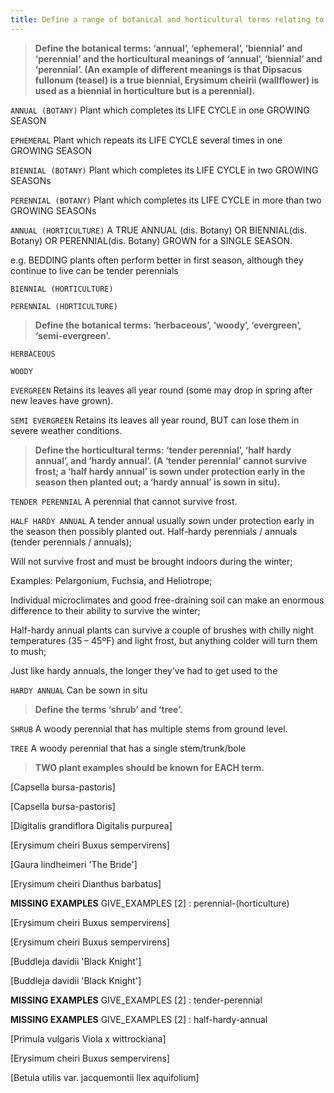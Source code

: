```yaml
---
title: Define a range of botanical and horticultural terms relating to plant growth.
---
```



> **Define the botanical terms: ‘annual’, ‘ephemeral’,
‘biennial’ and ‘perennial’ and the horticultural
meanings of ‘annual’, ‘biennial’ and ‘perennial’.
(An example of different meanings is that
Dipsacus fullonum (teasel) is a true biennial,
Erysimum cheirii (wallflower) is used as a biennial
in horticulture but is a perennial).** 


`ANNUAL (BOTANY)`
Plant which completes its LIFE CYCLE in one GROWING SEASON


`EPHEMERAL`
Plant which repeats its LIFE CYCLE several times in one GROWING SEASON


`BIENNIAL (BOTANY)`
Plant which completes its LIFE CYCLE in two GROWING SEASONs


`PERENNIAL (BOTANY)`
Plant which completes its LIFE CYCLE in more than two GROWING SEASONs


`ANNUAL (HORTICULTURE)`
A TRUE ANNUAL (dis. Botany) OR BIENNIAL(dis. Botany) OR PERENNIAL(dis. Botany) GROWN for a SINGLE SEASON.

e.g. BEDDING plants
often perform better in first season, although they continue to live
can be tender perennials


`BIENNIAL (HORTICULTURE)`

`PERENNIAL (HORTICULTURE)`
> **Define the botanical terms: ‘herbaceous’, ‘woody’,
‘evergreen’, ‘semi-evergreen’.** 


`HERBACEOUS`

`WOODY`

`EVERGREEN`
Retains its leaves all year round (some may drop in spring after new leaves have grown).


`SEMI EVERGREEN`
Retains its leaves all year round, BUT can lose them in severe weather conditions.

> **Define the horticultural terms: ‘tender perennial’,
‘half hardy annual’, and ‘hardy annual’. (A ‘tender
perennial’ cannot survive frost; a ‘half hardy
annual’ is sown under protection early in the
season then planted out; a ‘hardy annual’ is sown
in situ).** 


`TENDER PERENNIAL`
A perennial that cannot survive frost.


`HALF HARDY ANNUAL`
A tender annual usually sown under protection early in the season then possibly planted out.
Half-hardy perennials / annuals (tender perennials / annuals);

Will not survive frost and must be brought indoors during the winter;

Examples: Pelargonium, Fuchsia, and Heliotrope;

Individual microclimates and good free-draining soil can make an enormous difference to their ability to survive the winter;

Half-hardy annual plants can survive a couple of brushes with chilly night temperatures (35 – 45ºF) and light frost, but anything colder will turn them to mush;

Just like hardy annuals, the longer they’ve had to get used to the 

`HARDY ANNUAL`
Can be sown in situ

> **Define the terms ‘shrub’ and ‘tree’.** 


`SHRUB`
A woody perennial that has multiple stems from ground level.


`TREE`
A woody perennial that has a single stem/trunk/bole

> **TWO plant examples should be known for EACH
term.** 


[Capsella bursa-pastoris]

[Capsella bursa-pastoris]

[Digitalis grandiflora
Digitalis purpurea]

[Erysimum cheiri
Buxus sempervirens]

[Gaura lindheimeri 'The Bride']

[Erysimum cheiri
Dianthus barbatus]

**MISSING EXAMPLES**
GIVE_EXAMPLES [2] :  perennial-(horticulture)

[Erysimum cheiri
Buxus sempervirens]

[Erysimum cheiri
Buxus sempervirens]

[Buddleja davidii 'Black Knight']

[Buddleja davidii 'Black Knight']

**MISSING EXAMPLES**
GIVE_EXAMPLES [2] :  tender-perennial

**MISSING EXAMPLES**
GIVE_EXAMPLES [2] :  half-hardy-annual

[Primula vulgaris
Viola x wittrockiana]

[Erysimum cheiri
Buxus sempervirens]

[Betula utilis var. jacquemontii
Ilex aquifolium]
